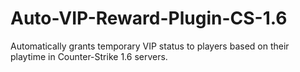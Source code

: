 # Auto-VIP-Reward-Plugin-CS-1.6
Automatically grants temporary VIP status to players based on their playtime in Counter-Strike 1.6 servers.
